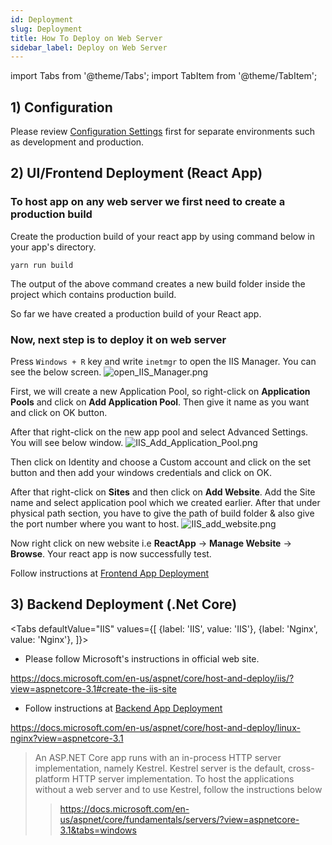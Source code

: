 ```yaml
---
id: Deployment
slug: Deployment
title: How To Deploy on Web Server
sidebar_label: Deploy on Web Server
---
```


import Tabs from '@theme/Tabs';
import TabItem from '@theme/TabItem';

## 1) Configuration

Please review [Configuration Settings](General/Configuration.md) first for separate environments such as development and production.

## 2) UI/Frontend Deployment (React App)

### To host app on any web server we first need to create a production build

Create the production build of your react app by using command below in your app's directory.

```
yarn run build
```

The output of the above command creates a new build folder inside the project which contains production build.

So far we have created a production build of your React app.  

### Now, next step is to deploy it on web server
Press  `Windows + R`  key and write  `inetmgr`  to open the IIS Manager. You can see the below screen.
![open_IIS_Manager.png](https://www.netcoregenesis.com/images/documentation/open_IIS_Manager.png)

First, we will create a new Application Pool, so right-click on  **Application Pools**  and click on  **Add Application Pool**. Then give it name as you want and click on OK button.

After that right-click on the new app pool and select Advanced Settings. You will see below window.
![IIS_Add_Application_Pool.png](https://www.netcoregenesis.com/images/documentation/IIS_Add_Application_Pool.png)

Then click on Identity and choose a Custom account and click on the set button and then add your windows credentials and click on OK.

After that right-click on  **Sites**  and then click on  **Add Website**. Add the Site name and select application pool which we created earlier. After that under physical path section, you have to give the path of build folder & also give the port number where you want to host.
![IIS_add_website.png](https://www.netcoregenesis.com/images/documentation/IIS_add_website.png)

Now right click on new website i.e  **ReactApp**  ->  **Manage Website**  ->  **Browse**. Your react app is now successfully test.

Follow instructions at [Frontend App Deployment](Server_Setup_Deployment.md#ii-frontend-app)



## 3) Backend Deployment (.Net Core)

<Tabs
    defaultValue="IIS"
    values={[
        {label: 'IIS', value: 'IIS'},
        {label: 'Nginx', value: 'Nginx'},
    ]}>

<TabItem value="IIS">

- Please follow Microsoft's instructions in official web site.

https://docs.microsoft.com/en-us/aspnet/core/host-and-deploy/iis/?view=aspnetcore-3.1#create-the-iis-site
</TabItem>

<TabItem value="Nginx">

- Follow instructions at [Backend App Deployment](Server_Setup_Deployment.md#i-backend-app)

https://docs.microsoft.com/en-us/aspnet/core/host-and-deploy/linux-nginx?view=aspnetcore-3.1

</TabItem>
</Tabs>

> An ASP.NET Core app runs with an in-process HTTP server implementation, namely Kestrel. 
> Kestrel server is the default, cross-platform HTTP server implementation. 
> To host the applications without a web server and to use Kestrel, follow the instructions below
>> https://docs.microsoft.com/en-us/aspnet/core/fundamentals/servers/?view=aspnetcore-3.1&tabs=windows